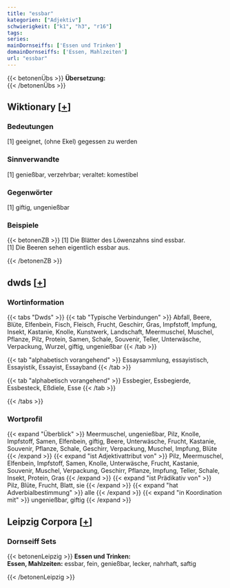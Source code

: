 ```yaml
---
title: "essbar"
kategorien: ["Adjektiv"]
schwierigkeit: ["k1", "h3", "r16"]
tags:
series:
mainDornseiffs: ['Essen und Trinken']
domainDornseiffs: ['Essen, Mahlzeiten']
url: "essbar"
---
```


{{< betonenÜbs >}}
**Übersetzung:**  
{{< /betonenÜbs >}}

## Wiktionary [[+](https://de.wiktionary.org/wiki/essbar)]

### Bedeutungen
[1] geeignet, (ohne Ekel) gegessen zu werden  

### Sinnverwandte
[1] genießbar, verzehrbar; veraltet: komestibel  

### Gegenwörter
[1] giftig, ungenießbar  

### Beispiele
{{< betonenZB >}}
[1] Die Blätter des Löwenzahns sind essbar.  
[1] Die Beeren sehen eigentlich essbar aus.  

{{< /betonenZB >}}


## dwds [[+](https://www.dwds.de/wb/essbar)]

### Wortinformation
{{< tabs "Dwds" >}}
{{< tab "Typische Verbindungen" >}}
Abfall, Beere, Blüte, Elfenbein, Fisch, Fleisch, Frucht, Geschirr, Gras, Impfstoff, Impfung, Insekt, Kastanie, Knolle, Kunstwerk, Landschaft, Meermuschel, Muschel, Pflanze, Pilz, Protein, Samen, Schale, Souvenir, Teller, Unterwäsche, Verpackung, Wurzel, giftig, ungenießbar
{{< /tab >}}

{{< tab "alphabetisch vorangehend" >}}
Essaysammlung, essayistisch, Essayistik, Essayist, Essayband
{{< /tab >}}

{{< tab "alphabetisch vorangehend" >}}
Essbegier, Essbegierde, Essbesteck, Eßdiele, Esse
{{< /tab >}}

{{< /tabs >}}

### Wortprofil
{{< expand "Überblick" >}} Meermuschel, ungenießbar, Pilz, Knolle, Impfstoff, Samen, Elfenbein, giftig, Beere, Unterwäsche, Frucht, Kastanie, Souvenir, Pflanze, Schale, Geschirr, Verpackung, Muschel, Impfung, Blüte {{< /expand >}}
{{< expand "ist Adjektivattribut von" >}} Pilz, Meermuschel, Elfenbein, Impfstoff, Samen, Knolle, Unterwäsche, Frucht, Kastanie, Souvenir, Muschel, Verpackung, Geschirr, Pflanze, Impfung, Teller, Schale, Insekt, Protein, Gras {{< /expand >}}
{{< expand "ist Prädikativ von" >}} Pilz, Blüte, Frucht, Blatt, sie {{< /expand >}}
{{< expand "hat Adverbialbestimmung" >}} alle {{< /expand >}}
{{< expand "in Koordination mit" >}} ungenießbar, giftig {{< /expand >}}

## Leipzig Corpora [[+](https://corpora.uni-leipzig.de/en/res?word=essbar&corpusId=deu_newscrawl-public_2018)]

### Dornseiff Sets
{{< betonenLeipzig >}}
**Essen und Trinken:**  
**Essen, Mahlzeiten:** essbar, fein, genießbar, lecker, nahrhaft, saftig  

{{< /betonenLeipzig >}}
